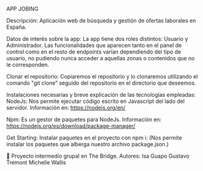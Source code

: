 APP JOBING

Descripción:
  Aplicación  web de búsqueda y gestión de ofertas laborales en España. 

Datos de interés sobre la app:
  La app tiene dos roles distintos: Usuario y Administrador. Las funcionalidades que aparecen tanto en el panel de control como en el resto de endpoints varían dependiendo del   tipo de usuario, no pudiendo nunca acceder a aquellas zonas o contenidos que no le corresponden.

Clonar el repositorio:
  Copiaremos el repositorio y lo clonaremos utilizando el comando "git clone" seguido del repositorio en el directorio que deseemos.

Instalaciones necesarias y breve explicación de las tecnologías empleadas:
  NodeJs:
    Nos permite ejecutar código escrito en Javascript del lado del servidor.
    Información en: https://nodejs.org/en/

Npm:
  Es un gestor de paquetes para NodeJs.
  Información en: https://nodejs.org/es/download/package-manager/

Get Starting:
  Instalar paquetes en el proyecto con npm i:
  (Nos permite instalar los paquetes que alberga nuestro archivo package.json.)


👯 Proyecto intermedio grupal en The Bridge.
Autores:
Isa Guapo
Gustavo Tremont
Michelle Wallis
